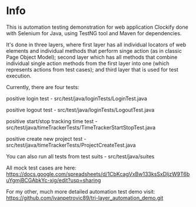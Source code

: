 # Info
This is automation testing demonstration for web application Clockify done with Selenium for Java, using TestNG tool and Maven for dependencies.

It's done in three layers, where first layer has all individual locators of web elements and individual methods that perform singe action (as in classic Page Object Model);
second layer which has all methods that combine individual single action methods from the first layer into one (which represents actions from test cases);
and third layer that is used for test execution.

Currently, there are four tests:

positive login test - src/test/java/loginTests/LoginTest.java

positive logout test - src/test/java/loginTests/LogoutTest.java

positive start/stop tracking time test - src/test/java/timeTrackerTests/TimeTrackerStartStopTest.java

positive create new project test - src/test/java/timeTrackerTests/ProjectCreateTest.java

You can also run all tests from test suits - src/test/java/suites

All mock test cases are here:
https://docs.google.com/spreadsheets/d/1CbKcagVxBw133ksSxDljzW9T6buYgmjBCGAbkYc-xig/edit?usp=sharing

For my other, much more detailed automation test demo visit:
https://github.com/ivanpetrovic89/tri-layer_automation_demo.git
